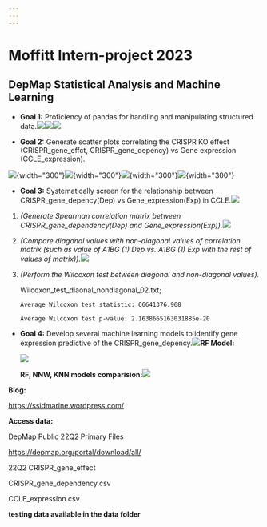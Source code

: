 ```yaml
---
---
---
```


# Moffitt Intern-project 2023

## DepMap Statistical Analysis and Machine Learning

-   **Goal 1:** Proficiency of pandas for handling and manipulating structured data.![](https://github.com/chingyaousf/Intern-project/blob/main/plots/22Q2_CRISPR_gene_dependency.csv.png?raw=true)![](https://github.com/chingyaousf/Intern-project/blob/main/plots/22Q2_CCLE_expression.csv.png?raw=true)![](https://github.com/chingyaousf/Intern-project/blob/main/plots/Dep_Exp_merged_data.png?raw=true)

-   **Goal 2:** Generate scatter plots correlating the CRISPR KO effect (CRISPR_gene_effct, CRISPR_gene_depency) vs Gene expression (CCLE_expression).

![](https://github.com/chingyaousf/Intern-project/blob/main/plots/A1BG(1)Eff_Exp.png?raw=true){width="300"}![](https://github.com/chingyaousf/Intern-project/blob/main/plots/A1BG(1)Dep_Exp.png?raw=true){width="300"}![](https://github.com/chingyaousf/Intern-project/blob/main/plots/A1CF(29974)Eff_Exp.png?raw=true){width="300"}![](https://github.com/chingyaousf/Intern-project/blob/main/plots/A1CF(29974)Dep_Exp.png?raw=true){width="300"}

-   **Goal 3:** Systematically screen for the relationship between CRISPR_gene_depency(Dep) vs Gene_expression(Exp) in CCLE.![](https://github.com/chingyaousf/Intern-project-2023/blob/main/plots/intern_SpearmanCorrelation_pipeline_02.png?raw=true)

1.  *(Generate Spearman* *correlation matrix between CRISPR_gene_dependency(Dep) and Gene_expression(Exp)).*![](https://github.com/chingyaousf/Intern-project/blob/main/plots/Dep_Exp_correlation_table.png?raw=true)

2.  *(Compare diagonal values with non-diagonal values of correlation matrix (such as value of A1BG (1) Dep vs. A1BG (1) Exp with the rest of values of matrix)).*![](https://github.com/chingyaousf/Intern-project/blob/main/plots/violin_boxplot_histogram.png?raw=true)

3.  *(Perform the Wilcoxon test between diagonal and non-diagonal values).*

    Wilcoxon_test_diaonal_nondiagonal_02.txt;

    `Average Wilcoxon test statistic: 66641376.968`

    `Average Wilcoxon test p-value: 2.1638665163031885e-20`

-   **Goal 4:** Develop several machine learning models to identify gene expression predictive of the CRISPR_gene_depency.**![](https://github.com/chingyaousf/Intern-project/blob/main/plots/intern_ML_pipeline.png?raw=true)RF Model:**

    ![](https://github.com/chingyaousf/Intern-project-2023/blob/main/plots/RF_scatterplots_correlation_positive_negative_01.jpg?raw=true)

    **RF, NNW, KNN models comparision:**![](https://github.com/chingyaousf/Intern-project-2023/blob/main/plots/RF_NNW_KNN_scatterplots_filter_correlation_gt_0.1_01.jpg?raw=true)

**Blog:**

<https://ssidmarine.wordpress.com/>

**Access data:**

DepMap Public 22Q2 Primary Files

<https://depmap.org/portal/download/all/>

22Q2 CRISPR_gene_effect

CRISPR_gene_dependency.csv

CCLE_expression.csv

**testing data available in the data folder**
